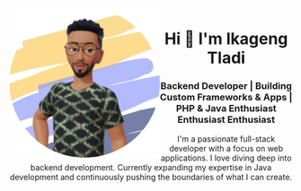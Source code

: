 <img align="left" src="Avatar.png"/>

<div align="center">
<h1>
Hi 👋 I'm Ikageng Tladi
</h1>
<h3>
Backend Developer | Building Custom Frameworks & Apps | PHP & Java Enthusiast
Enthusiast
Enthusiast</h3>

<p>
I'm a passionate full-stack developer with a focus on web applications. I love diving deep into backend development. Currently expanding my expertise in Java development and continuously pushing the boundaries of what I can create.
</p>
 </div>